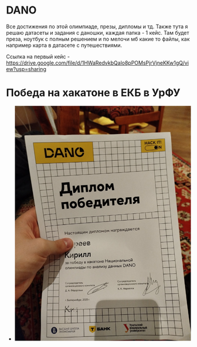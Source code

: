 # DANO
Все достижения по этой олимпиаде, презы, дипломы и тд.
Также тута я решаю датасеты и задания с даношки, каждая папка - 1 кейс. Там будет преза, ноутбук с полным решением и по мелочи мб какие то файлы, как например карта в датасете с путешествиями.

Ссылка на первый кейс - https://drive.google.com/file/d/1HWaRedvkbQalo8pPOMsPjrVjneKKw1gQ/view?usp=sharing

# Победа на хакатоне в ЕКБ в УрФУ
- ![Диплом хакатона УрФУ](images/dano_urfu_diplom.jpg)